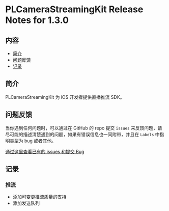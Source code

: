 # PLCameraStreamingKit Release Notes for 1.3.0

## 内容

- [简介](#简介)
- [问题反馈](#问题反馈)
- [记录](#记录)
	
## 简介

PLCameraStreamingKit 为 iOS 开发者提供直播推流 SDK。

## 问题反馈

当你遇到任何问题时，可以通过在 GitHub 的 repo 提交 ```issues``` 来反馈问题，请尽可能的描述清楚遇到的问题，如果有错误信息也一同附带，并且在 ```Labels``` 中指明类型为 bug 或者其他。

[通过这里查看已有的 issues 和提交 Bug](https://github.com/pili-engineering/PLCameraStreamingKit/issues)

## 记录

### 推流

- 添加可变更推流质量的支持
- 添加发送队列
